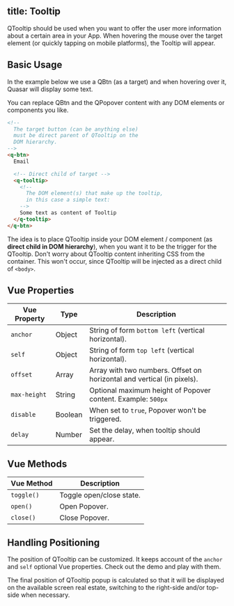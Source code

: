 title: Tooltip
---
QTooltip should be used when you want to offer the user more information about a certain area in your App. When hovering the mouse over the target element (or quickly tapping on mobile platforms), the Tooltip will appear.

<input type="hidden" data-fullpage-demo="web-components/tooltip">

## Basic Usage
In the example below we use a QBtn (as a target) and when hovering over it, Quasar will display some text.

You can replace QBtn and the QPopover content with any DOM elements or components you like.

``` html
<!--
  The target button (can be anything else)
  must be direct parent of QTooltip on the
  DOM hierarchy.
-->
<q-btn>
  Email

  <!-- Direct child of target -->
  <q-tooltip>
    <!--
      The DOM element(s) that make up the tooltip,
      in this case a simple text:
    -->
    Some text as content of Tooltip
  </q-tooltip>
</q-btn>
```

The idea is to place QTooltip inside your DOM element / component (as **direct child in DOM hierarchy**), when you want it to be the trigger for the QTooltip. Don't worry about QTooltip content inheriting CSS from the container. This won't occur, since QTooltip will be injected as a direct child of `<body>`.

## Vue Properties
| Vue Property | Type | Description |
| --- | --- | --- |
| `anchor` | Object | String of form `bottom left` (vertical horizontal). |
| `self` | Object | String of form `top left` (vertical horizontal). |
| `offset` | Array | Array with two numbers. Offset on horizontal and vertical (in pixels). |
| `max-height` | String | Optional maximum height of Popover content. Example: `500px` |
| `disable` | Boolean | When set to `true`, Popover won't be triggered. |
| `delay` | Number | Set the delay, when tooltip should appear. |

## Vue Methods

| Vue Method | Description |
| --- | --- |
| `toggle()` | Toggle open/close state. |
| `open()` | Open Popover. |
| `close()` | Close Popover. |

## Handling Positioning
The position of QTooltip can be customized. It keeps account of the `anchor` and `self` optional Vue properties. Check out the demo and play with them.

The final position of QTooltip popup is calculated so that it will be displayed on the available screen real estate, switching to the right-side and/or top-side when necessary.
